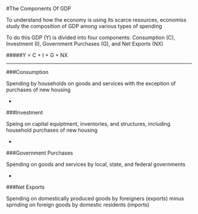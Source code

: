 #The Components Of GDP

To understand how the economy is using its scarce resources, economiss study the composition of GDP among various types of spending

To do this GDP (Y) is divided into four components: Consumption (C), Investment (I), Government Purchases (G), and Net Exports (NX)

#####Y = C + I + G + NX

***

###Consumption

Spending by households on goods and services with the exception of purchases of new housing

-

###Investment

Speing on capital equiptment, inventories, and structures, including household purchases of new housing

-

###Government Purchases

Spending on goods and services by local, state, and federal governments

-

###Net Exports

Spending on domestically produced goods by foreigners (exports) minus sprnding on foreign goods by domestic residents (imports)

